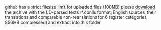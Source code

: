 github has a strict filesize limit fot uploaded files (100MB)
please [download](https://dev.rus-ltc.org/static/misc/parcorp_register-balanced_parsed.zip) the archive with the UD-parsed texts (*.conllu format; English sources, their translations and comparable non-reanslations for 6 register categories, 856MB compressed) and extract into this folder
